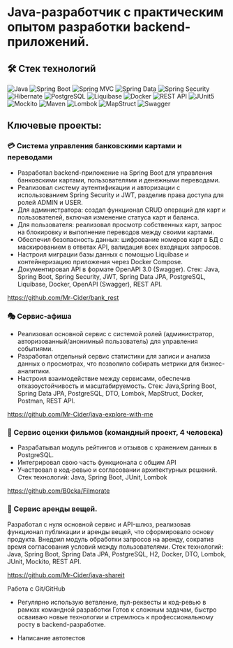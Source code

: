# Java-разработчик с практическим опытом разработки backend-приложений.

## 🛠️ Стек технологий

<p align="left">
  <img src="https://img.shields.io/badge/Java-ED8B00?style=for-the-badge&logo=&logoColor=white" alt="Java"/>
  <img src="https://img.shields.io/badge/Spring Boot-6DB33F?style=for-the-badge&logo=&logoColor=white" alt="Spring Boot"/>
  <img src="https://img.shields.io/badge/Spring MVC-6DB33F?style=for-the-badge&logo=&logoColor=white" alt="Spring MVC"/>
  <img src="https://img.shields.io/badge/Spring Data-6DB33F?style=for-the-badge&logo=&logoColor=white" alt="Spring Data"/>
  <img src="https://img.shields.io/badge/Spring Data-6DB33F?style=for-the-badge&logo=&logoColor=white" alt="Spring Security"/>
  <img src="https://img.shields.io/badge/Hibernate-59666C?style=for-the-badge&logo=&logoColor=white" alt="Hibernate"/>
  <img src="https://img.shields.io/badge/PostgreSQL-4169E1?style=for-the-badge&logo=&logoColor=white" alt="PostgreSQL"/>
  <img src="https://img.shields.io/badge/MapStruct-FF0000?style=for-the-badge&logo=&logoColor=white" alt="Liquibase"/>
  <img src="https://img.shields.io/badge/Docker-2496ED?style=for-the-badge&logo=&logoColor=white" alt="Docker"/>
  <img src="https://img.shields.io/badge/REST API-FF6F61?style=for-the-badge&logo=&logoColor=white" alt="REST API"/>
  <img src="https://img.shields.io/badge/JUnit5-25A162?style=for-the-badge&logo=&logoColor=white" alt="JUnit5"/>
  <img src="https://img.shields.io/badge/Mockito-78A641?style=for-the-badge&logo=&logoColor=white" alt="Mockito"/>
  <img src="https://img.shields.io/badge/Maven-C71A36?style=for-the-badge&logo=&logoColor=white" alt="Maven"/>
  <img src="https://img.shields.io/badge/Lombok-A50034?style=for-the-badge&logo=&logoColor=white" alt="Lombok"/>
  <img src="https://img.shields.io/badge/MapStruct-FF0000?style=for-the-badge&logo=&logoColor=white" alt="MapStruct"/>
  <img src="https://img.shields.io/badge/Spring Data-6DB33F?style=for-the-badge&logo=&logoColor=white" alt="Swagger"/>
</p>

## Ключевые проекты:

### 💳 Система управления банковскими картами и переводами
- Разработал backend-приложение на Spring Boot для управления банковскими картами, пользователями и денежными переводами.
- Реализовал систему аутентификации и авторизации с использованием Spring Security и JWT, разделив права доступа для ролей ADMIN и USER.
- Для администратора: создал функционал CRUD операций для карт и пользователей, включая изменение статуса карт и баланса.
- Для пользователя: реализовал просмотр собственных карт, запрос на блокировку и выполнение переводов между своими картами.
- Обеспечил безопасность данных: шифрование номеров карт в БД с маскированием в ответах API, валидация всех входящих запросов.
- Настроил миграции базы данных с помощью Liquibase и контейнеризацию приложения через Docker Compose.
- Документировал API в формате OpenAPI 3.0 (Swagger).
Стек: Java, Spring Boot, Spring Security, JWT, Spring Data JPA, PostgreSQL, Liquibase, Docker, OpenAPI (Swagger), REST API.

https://github.com/Mr-Cider/bank_rest

### 🎭 Сервис-афиша
- Реализовал основной сервис с системой ролей (администратор, авторизованный/анонимный пользователь) для управления событиями.
- Разработал отдельный сервис статистики для записи и анализа данных о просмотрах, что позволило собирать метрики для бизнес-аналитики.
- Настроил взаимодействие между сервисами, обеспечив отказоустойчивость и масштабируемость.
Стек: Java,Spring Boot, Spring Data JPA, PostgreSQL, DTO, Lombok, MapStruct, Docker, Postman, REST API.

https://github.com/Mr-Cider/java-explore-with-me

### 🎥 Сервис оценки фильмов (командный проект, 4 человека)
- Разрабатывал модуль рейтингов и отзывов с хранением данных в PostgreSQL.
- Интегрировал свою часть функционала с общим API
- Участвовал в код-ревью и согласовании архитектурных решений.
  Стек технологий: Java, Spring Boot, JUnit, Lombok
  
https://github.com/B0cka/Filmorate

### 🤝 Сервис аренды вещей.
Разработал с нуля основной сервис и API-шлюз, реализовав функционал публикации и аренды вещей, что сформировало основу продукта.
Внедрил модуль обработки запросов на аренду, сократив время согласования условий между пользователями.
Стек технологий: Java, Spring Boot, Spring Data JPA, PostgreSQL, H2, Docker, DTO, Lombok, JUnit, Mockito, REST API.

https://github.com/Mr-Cider/java-shareit

Работа с Git/GitHub
- Регулярно использую ветвление, пул-реквесты и код-ревью в рамках командной разработки
  Готов к сложным задачам, быстро осваиваю новые технологии и стремлюсь к профессиональному росту в backend-разработке.

- Написание автотестов



